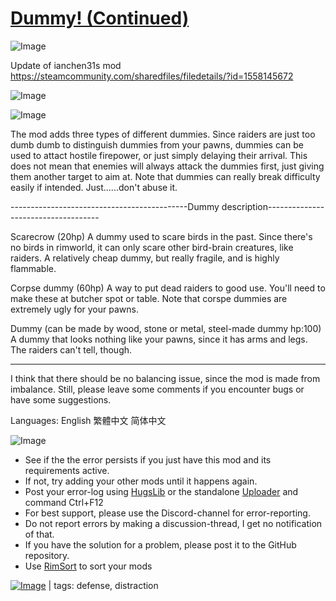 # [Dummy! (Continued)](https://steamcommunity.com/sharedfiles/filedetails/?id=2069465324)

![Image](https://i.imgur.com/buuPQel.png)

Update of ianchen31s mod
https://steamcommunity.com/sharedfiles/filedetails/?id=1558145672

![Image](https://i.imgur.com/pufA0kM.png)
	
![Image](https://i.imgur.com/Z4GOv8H.png)

The mod adds three types of different dummies.
Since raiders are just too dumb dumb to distinguish dummies from your pawns, dummies can be used to attact hostile firepower, or just simply delaying their arrival.
This does not mean that enemies will always attack the dummies first, just giving them another target to aim at.
Note that dummies can really break difficulty easily if intended. Just......don't abuse it.

--------------------------------------------Dummy description------------------------------------

Scarecrow (20hp)
A dummy used to scare birds in the past. Since there's no birds in rimworld, it can only scare other bird-brain creatures, like raiders. A relatively cheap dummy, but really fragile, and is highly flammable.

Corpse dummy (60hp)
A way to put dead raiders to good use. You'll need to make these at butcher spot or table. Note that corspe dummies are extremely ugly for your pawns.

Dummy (can be made by wood, stone or metal, steel-made dummy hp:100)
A dummy that looks nothing like your pawns, since it has arms and legs. The raiders can't tell, though.

----------------------------------------------------------------------------------------------------------

I think that there should be no balancing issue, since the mod is made from imbalance. Still, please leave some comments if you encounter bugs or have some suggestions.

Languages:
English
繁體中文
简体中文


![Image](https://i.imgur.com/PwoNOj4.png)



-  See if the the error persists if you just have this mod and its requirements active.
-  If not, try adding your other mods until it happens again.
-  Post your error-log using [HugsLib](https://steamcommunity.com/workshop/filedetails/?id=818773962) or the standalone [Uploader](https://steamcommunity.com/sharedfiles/filedetails/?id=2873415404) and command Ctrl+F12
-  For best support, please use the Discord-channel for error-reporting.
-  Do not report errors by making a discussion-thread, I get no notification of that.
-  If you have the solution for a problem, please post it to the GitHub repository.
-  Use [RimSort](https://github.com/RimSort/RimSort/releases/latest) to sort your mods

 

[![Image](https://img.shields.io/github/v/release/emipa606/Dummy?label=latest%20version&style=plastic&color=9f1111&labelColor=black)](https://steamcommunity.com/sharedfiles/filedetails/changelog/2069465324) | tags:  defense,  distraction
